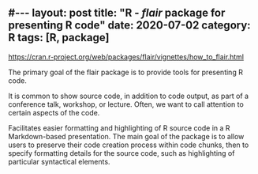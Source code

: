 #---
layout: post
title: "R - <em>flair</em> package for presenting R code"
date: 2020-07-02
category: R
tags: [R, package]
---


https://cran.r-project.org/web/packages/flair/vignettes/how_to_flair.html


The primary goal of the flair package is to provide tools for presenting R code.

It is common to show source code, in addition to code output, as part of a conference talk, workshop, or lecture. Often, we want to call attention to certain aspects of the code.


Facilitates easier formatting and highlighting of R source code in a R Markdown-based presentation. The main goal of the package is to allow users to preserve their code creation process within code chunks, then to specify formatting details for the source code, such as highlighting of particular syntactical elements.

